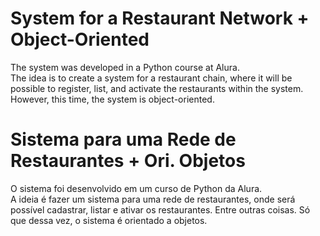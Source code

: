# System for a Restaurant Network + Object-Oriented
The system was developed in a Python course at Alura.<br/>
The idea is to create a system for a restaurant chain, where it will be possible to register, list, and activate the restaurants within the system. However, this time, the system is object-oriented.<br/>

# Sistema para uma Rede de Restaurantes + Ori. Objetos
O sistema foi desenvolvido em um curso de Python da Alura.<br/>
A ideia é fazer um sistema para uma rede de restaurantes, onde será possível cadastrar, listar e ativar os restaurantes. Entre outras coisas. Só que dessa vez, o sistema é orientado a objetos.<br/>
